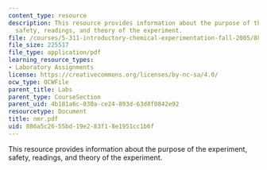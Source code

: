 ```yaml
---
content_type: resource
description: This resource provides information about the purpose of the experiment,
  safety, readings, and theory of the experiment.
file: /courses/5-311-introductory-chemical-experimentation-fall-2005/886a5c2655bd19e283f18e1951cc1b6f_nmr.pdf
file_size: 225517
file_type: application/pdf
learning_resource_types:
- Laboratory Assignments
license: https://creativecommons.org/licenses/by-nc-sa/4.0/
ocw_type: OCWFile
parent_title: Labs
parent_type: CourseSection
parent_uid: 4b181a6c-030a-ce24-893d-63d8f0842e92
resourcetype: Document
title: nmr.pdf
uid: 886a5c26-55bd-19e2-83f1-8e1951cc1b6f
---
```

This resource provides information about the purpose of the experiment, safety, readings, and theory of the experiment.